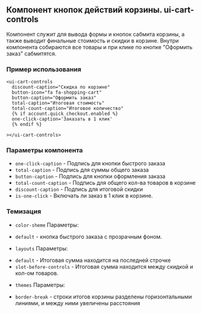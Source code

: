 ## Компонент кнопок действий корзины. ui-cart-controls

Компонент служит для вывода формы и кнопок сабмита корзины, а также выводит финальные стоимость и скидки в корзине.
Внутри компонента собираются все товары и при клике по кнопке "Оформить заказ" сабмитятся.

### Пример использования
```
<ui-cart-controls
  discount-caption="Скидка по корзине"
  button-icon="fa fa-shopping-cart"
  button-caption="Оформить заказ"
  total-caption="Итоговая стоимость"
  total-count-caption="Итоговое количество"
  {% if account.quick_checkout.enabled %}
  one-click-caption='Заказать в 1 клик'
  {% endif %}

></ui-cart-controls>
```

### Параметры компонента

 - `one-click-caption` - Подпись для кнопки быстрого заказа
 - `total-caption` - Подпись для суммы общего заказа
 - `button-caption` - Подпись для кнопки оформления заказа
 - `total-count-caption` - Подпись для общего кол-ва товаров в корзине
 - `discount-caption` - Подпись для итоговой скидки
 - `is-one-click` - Включать ли заказ в 1 клик в корзине.

### Темизация
 * `color-sheme` Параметры:
  - `default` - кнопка быстрого заказа с прозрачным фоном.
 * `layouts` Параметры:
  - `default` - Итоговая сумма находится на последней строчке
  - `slot-before-controls`  - Итоговая сумма находится между скидкой и кол-ом товаров.
 * `themes` Параметры:
 - `border-break` - строки итогов корзины разделены горизонтальными линиями, и между ними увеличены расстояния
